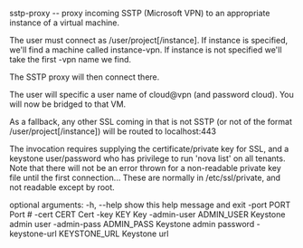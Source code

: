 sstp-proxy -- proxy incoming SSTP (Microsoft VPN) to an appropriate
instance of a virtual machine.

The user must connect as /user/project[/instance]. If instance
is specified, we'll find a machine called instance-vpn. If instance
is not specified we'll take the first -vpn name we find.

The SSTP proxy will then connect there.

The user will specific a user name of cloud@vpn (and password cloud).
You will now be bridged to that VM.

As a fallback, any other SSL coming in that is not SSTP (or not of the
format /user/project[/instance]) will be routed to localhost:443

The invocation requires supplying the certificate/private key for SSL,
and a keystone user/password who has privilege to run 'nova list'
on all tenants. Note that there will not be an error thrown for
a non-readable private key file until the first connection... These
are normally in /etc/ssl/private, and not readable except by root.

 optional arguments:
   -h, --help                 show this help message and exit
   -port PORT                 Port #
   -cert CERT                 Cert
   -key KEY                   Key
   -admin-user ADMIN_USER     Keystone admin user
   -admin-pass ADMIN_PASS     Keystone admin password
   -keystone-url KEYSTONE_URL Keystone url

